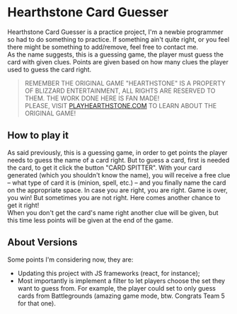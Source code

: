 # Hearthstone Card Guesser

Hearthstone Card Guesser is a practice project, I'm a newbie programmer so had to do something to practice. If something ain't quite right, or you feel there might be something to add/remove, feel free to contact me.  
As the name suggests, this is a guessing game, the player must guess the card with given clues. Points are given based on how many clues the player used to guess the card right.  

> REMEMBER THE ORIGINAL GAME "HEARTHSTONE" IS A PROPERTY OF BLIZZARD ENTERTAINMENT, ALL RIGHTS ARE RESERVED TO THEM. THE WORK DONE HERE IS FAN MADE!  
> PLEASE, VISIT [PLAYHEARTHSTONE.COM](https://hearthstone.blizzard.com/) TO LEARN ABOUT THE ORIGINAL GAME!  

## How to play it  

As said previously, this is a guessing game, in order to get points the player needs to guess the name of a card right. But to guess a card, first is needed the card, to get it click the button "CARD SPITTER". With your card generated (which you shouldn't know the name), you will receive a free clue – what type of card it is (minion, spell, etc.) – and you finally name the card on the appropriate space. In case you are right, you are right. Game is over, you win!
But sometimes you are not right. Here comes another chance to get it right!  
When you don't get the card's name right another clue will be given, but this time less points will be given at the end of the game.  
  
## About Versions  
  
Some points I'm considering now, they are:  

- Updating this project with JS frameworks (react, for instance);  
- Most importantly is implement a filter to let players choose the set they want to guess from. For example, the player could set to only guess cards from Battlegrounds (amazing game mode, btw. Congrats Team 5 for that one).
